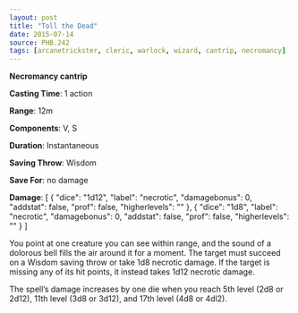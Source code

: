 ```yaml
---
layout: post
title: "Toll the Dead"
date: 2015-07-14
source: PHB.242
tags: [arcanetrickster, cleric, warlock, wizard, cantrip, necromancy]
---
```


**Necromancy cantrip**

**Casting Time**: 1 action

**Range**: 12m

**Components**: V, S

**Duration**: Instantaneous

**Saving Throw**: Wisdom

**Save For**: no damage

**Damage**: [ { "dice": "1d12", "label": "necrotic", "damagebonus": 0, "addstat": false, "prof": false, "higherlevels": "" }, { "dice": "1d8", "label": "necrotic", "damagebonus": 0, "addstat": false, "prof": false, "higherlevels": "" } ]

You point at one creature you can see within range, and the sound of a dolorous bell fills the air around it for a moment. The target must succeed on a Wisdom saving throw or take 1d8 necrotic damage. If the target is missing any of its hit points, it instead takes 1d12 necrotic damage.

The spell’s damage increases by one die when you reach 5th level (2d8 or 2d12), 11th level (3d8 or 3d12), and 17th level (4d8 or 4dl2).